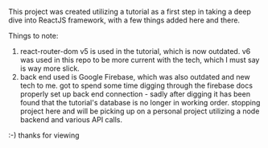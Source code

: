 This project was created utilizing a tutorial as a first step in taking a deep dive into ReactJS framework, with a few things added here and there.

Things to note:
  1. react-router-dom v5 is used in the tutorial, which is now outdated. v6 was used in this repo to be more current with the tech, which I must say is way more slick.
  2. back end used is Google Firebase, which was also outdated and new tech to me. got to spend some time digging through the firebase docs properly set up back end connection - sadly after digging it has been found that the tutorial's database is no longer in working order. stopping project here and will be picking up on a personal project utilizing a node backend and various API calls.

:-) thanks for viewing
